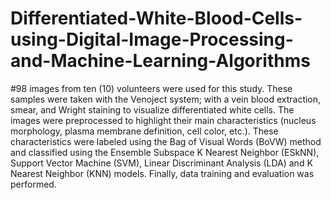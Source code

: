 # Differentiated-White-Blood-Cells-using-Digital-Image-Processing-and-Machine-Learning-Algorithms
#98 images from ten (10) volunteers were used for this study. These samples were taken with the Venoject system; with a vein blood extraction, smear, and Wright staining to visualize differentiated white cells. The images were preprocessed to highlight their main characteristics (nucleus morphology, plasma membrane definition, cell color, etc.). These characteristics were labeled using the Bag of Visual Words (BoVW) method and classified using the Ensemble Subspace K Nearest Neighbor (ESkNN), Support Vector Machine (SVM), Linear Discriminant Analysis (LDA) and K Nearest Neighbor (KNN) models. Finally, data training and evaluation was performed.
